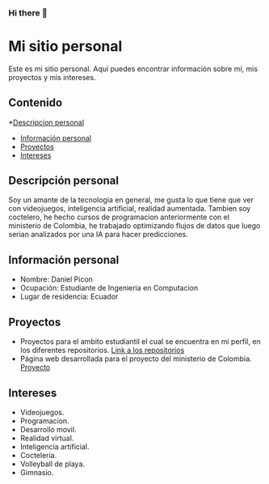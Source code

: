 ### Hi there 👋
# Mi sitio personal
Este es mi sitio personal. Aquí puedes encontrar información sobre mí, mis
proyectos y mis intereses.
## Contenido
*[Descripcion personal](#descripción-personal)
* [Información personal](#información-personal)
* [Proyectos](#proyectos)
* [Intereses](#intereses)
## Descripción personal
Soy un amante de la tecnologia en general, me gusta lo que tiene que ver con videojuegos, inteligencia artificial, realidad aumentada.
Tambien soy coctelero, he hecho cursos de programacion anteriormente con el ministerio de Colombia, he trabajado optimizando flujos de datos que luego serian analizados por una IA para hacer predicciones.
## Información personal
* Nombre: Daniel Picon
* Ocupación: Estudiante de Ingenieria en Computacion
* Lugar de residencia: Ecuador

## Proyectos
* Proyectos para el ambito estudiantil el cual se encuentra en mi perfil, en los diferentes repositorios. [Link a los repositorios](https://github.com/LastDaniels?tab=repositories)
* Página web desarrollada para el proyecto del ministerio de Colombia. [Proyecto](https://github.com/taceroc/semana-5-153)
## Intereses
* Videojuegos.
* Programacion.
* Desarrollo movil.
* Realidad virtual.
* Inteligencia artificial.
* Cocteleria.
* Volleyball de playa.
* Gimnasio.
